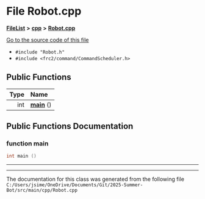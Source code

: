 

# File Robot.cpp



[**FileList**](files.md) **>** [**cpp**](dir_fdf2b31f12d3ebb2f617242d0514024b.md) **>** [**Robot.cpp**](_robot_8cpp.md)

[Go to the source code of this file](_robot_8cpp_source.md)



* `#include "Robot.h"`
* `#include <frc2/command/CommandScheduler.h>`





































## Public Functions

| Type | Name |
| ---: | :--- |
|  int | [**main**](#function-main) () <br> |




























## Public Functions Documentation




### function main 

```C++
int main () 
```




<hr>

------------------------------
The documentation for this class was generated from the following file `C:/Users/jsime/OneDrive/Documents/Git/2025-Summer-Bot/src/main/cpp/Robot.cpp`

